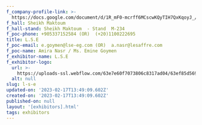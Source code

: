 ```yaml
---
f_company-profile-link: >-
  https://docs.google.com/document/d/1R_mF0-mcrff6MCscwKQyTIH7QxKqoyJ_/edit?usp=share_link&ouid=111844397792848099856&rtpof=true&sd=true
f_hall: Sheikh Maktoum
f_hall-stand: Sheikh Maktoum  - Stand  M-234
f_poc-phone: +905337152584 (OR)  (+20)1100222695
title: L.S.E
f_poc-email: e.goymen@lse-eg.com (OR)  a.nasr@lesaffre.com
f_poc-name: Amira Nasr / Ms. Emine Goymen
f_exhibitor-name: L.S.E
f_exhibitor-logo:
  url: >-
    https://uploads-ssl.webflow.com/63e7e60f7073806c8317ad04/63ef85d569d55068d8b6b35c_NzAyZA.png
  alt: null
slug: l-s-e
updated-on: '2023-02-17T13:49:09.602Z'
created-on: '2023-02-17T13:49:09.602Z'
published-on: null
layout: '[exhibitors].html'
tags: exhibitors
---
```



